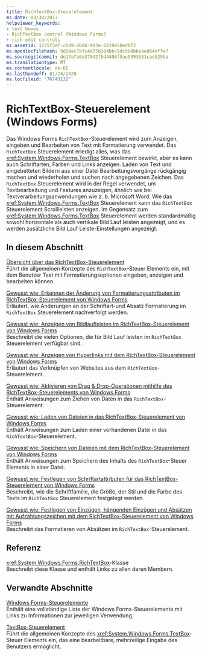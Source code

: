 ```yaml
---
title: RichTextBox-Steuerelement
ms.date: 03/30/2017
helpviewer_keywords:
- text boxes
- RichTextBox control [Windows Forms]
- rich edit controls
ms.assetid: 3225f2ef-c6d9-4bd4-9d3e-2219e58edbf2
ms.openlocfilehash: 9d26ec7bfc4d75b304bbc9dc98dbbeaed64effe7
ms.sourcegitcommit: de17a7a0a37042f0d4406f5ae5393531caeb25ba
ms.translationtype: MT
ms.contentlocale: de-DE
ms.lasthandoff: 01/24/2020
ms.locfileid: "76743132"
---
```

# <a name="richtextbox-control-windows-forms"></a>RichTextBox-Steuerelement (Windows Forms)
Das Windows Forms `RichTextBox`-Steuerelement wird zum Anzeigen, eingeben und Bearbeiten von Text mit Formatierung verwendet. Das `RichTextBox` Steuerelement erledigt alles, was das <xref:System.Windows.Forms.TextBox> Steuerelement bewirkt, aber es kann auch Schriftarten, Farben und Links anzeigen. Laden von Text und eingebetteten Bildern aus einer Datei Bearbeitungsvorgänge rückgängig machen und wiederholen und suchen nach angegebenen Zeichen. Das `RichTextBox` Steuerelement wird in der Regel verwendet, um Textbearbeitung und Features anzuzeigen, ähnlich wie bei Textverarbeitungsanwendungen wie z. b. Microsoft Word. Wie das <xref:System.Windows.Forms.TextBox> Steuerelement kann das `RichTextBox` Steuerelement Scrollleisten anzeigen. im Gegensatz zum <xref:System.Windows.Forms.TextBox> Steuerelement werden standardmäßig sowohl horizontale als auch vertikale Bild Lauf leisten angezeigt, und es werden zusätzliche Bild Lauf Leiste-Einstellungen angezeigt.  
  
## <a name="in-this-section"></a>In diesem Abschnitt  
 [Übersicht über das RichTextBox-Steuerelement](richtextbox-control-overview-windows-forms.md)  
 Führt die allgemeinen Konzepte des `RichTextBox`-Steuer Elements ein, mit dem Benutzer Text mit Formatierungsoptionen eingeben, anzeigen und bearbeiten können.  
  
 [Gewusst wie: Erkennen der Änderung von Formatierungsattributen im RichTextBox-Steuerelement von Windows Forms](determine-when-formatting-attributes-change-wf-richtextbox-control.md)  
 Erläutert, wie Änderungen an der Schriftart-und Absatz Formatierung im `RichTextBox` Steuerelement nachverfolgt werden.  
  
 [Gewusst wie: Anzeigen von Bildlaufleisten im RichTextBox-Steuerelement von Windows Forms](how-to-display-scroll-bars-in-the-windows-forms-richtextbox-control.md)  
 Beschreibt die vielen Optionen, die für Bild Lauf leisten im `RichTextBox` Steuerelement verfügbar sind.  
  
 [Gewusst wie: Anzeigen von Hyperlinks mit dem RichTextBox-Steuerelement von Windows Forms](how-to-display-web-style-links-with-the-windows-forms-richtextbox-control.md)  
 Erläutert das Verknüpfen von Websites aus dem `RichTextBox`-Steuerelement.  
  
 [Gewusst wie: Aktivieren von Drag & Drop-Operationen mithilfe des RichTextBox-Steuerelements von Windows Forms](enable-drag-and-drop-operations-with-wf-richtextbox-control.md)  
 Enthält Anweisungen zum Ziehen von Daten in das `RichTextBox`-Steuerelement.  
  
 [Gewusst wie: Laden von Dateien in das RichTextBox-Steuerelement von Windows Forms](how-to-load-files-into-the-windows-forms-richtextbox-control.md)  
 Enthält Anweisungen zum Laden einer vorhandenen Datei in das `RichTextBox`-Steuerelement.  
  
 [Gewusst wie: Speichern von Dateien mit dem RichTextBox-Steuerelement von Windows Forms](how-to-save-files-with-the-windows-forms-richtextbox-control.md)  
 Enthält Anweisungen zum Speichern des Inhalts des `RichTextBox`-Steuer Elements in einer Datei.  
  
 [Gewusst wie: Festlegen von Schriftartattributen für das RichTextBox-Steuerelement von Windows Forms](how-to-set-font-attributes-for-the-windows-forms-richtextbox-control.md)  
 Beschreibt, wie die Schriftfamilie, die Größe, der Stil und die Farbe des Texts im `RichTextBox` Steuerelement festgelegt werden.  
  
 [Gewusst wie: Festlegen von Einzügen, hängenden Einzügen und Absätzen mit Aufzählungszeichen mit dem RichTextBox-Steuerelement von Windows Forms](set-indents-hanging-indents-bulleted-paragraphs-with-wf-richtextbox.md)  
 Beschreibt das Formatieren von Absätzen im `RichTextBox`-Steuerelement.  
  
## <a name="reference"></a>Referenz  
 <xref:System.Windows.Forms.RichTextBox>-Klasse  
 Beschreibt diese Klasse und enthält Links zu allen deren Membern.  
  
## <a name="related-sections"></a>Verwandte Abschnitte  
 [Windows Forms-Steuerelemente](controls-to-use-on-windows-forms.md)  
 Enthält eine vollständige Liste der Windows Forms-Steuerelemente mit Links zu Informationen zur jeweiligen Verwendung.  
  
 [TextBox-Steuerelement](textbox-control-windows-forms.md)  
 Führt die allgemeinen Konzepte des <xref:System.Windows.Forms.TextBox>-Steuer Elements ein, das eine bearbeitbare, mehrzeilige Eingabe des Benutzers ermöglicht.

